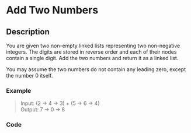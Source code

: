 # Add Two Numbers

## Description
You are given two non-empty linked lists representing two non-negative integers. The digits are stored in reverse order and each of their nodes contain a single digit. Add the two numbers and return it as a linked list.

You may assume the two numbers do not contain any leading zero, except the number 0 itself.

### Example

> Input: (2 -> 4 -> 3) + (5 -> 6 -> 4)  
> Output: 7 -> 0 -> 8  


### Code

``` js
```
